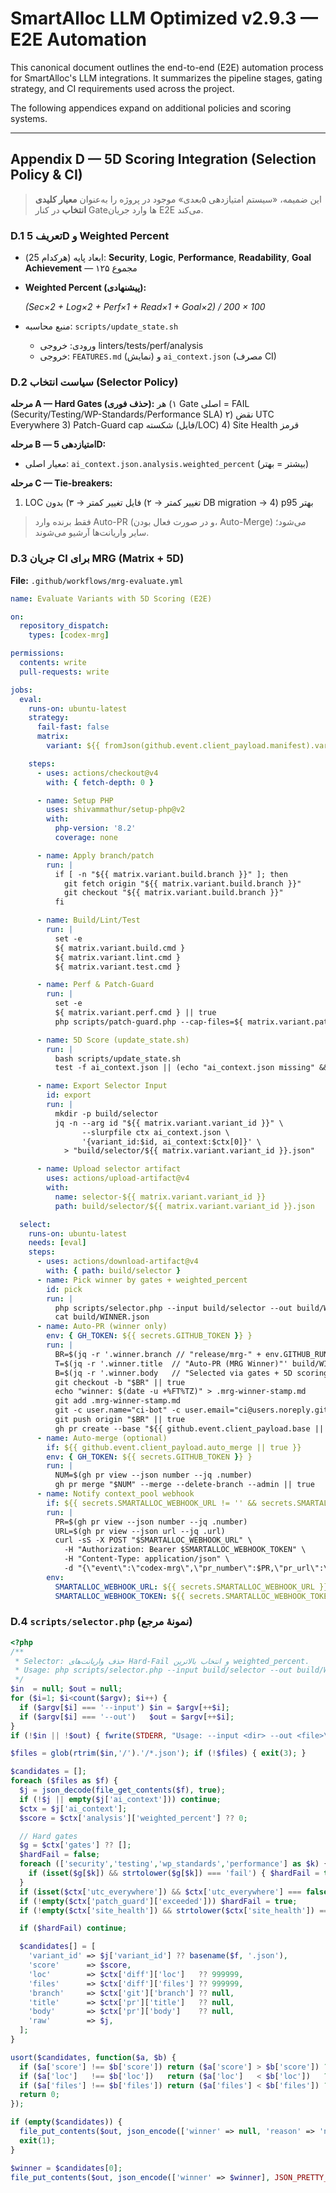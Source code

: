 # SmartAlloc LLM Optimized v2.9.3 — E2E Automation

This canonical document outlines the end-to-end (E2E) automation process for SmartAlloc's LLM integrations. It summarizes the pipeline stages, gating strategy, and CI requirements used across the project.

The following appendices expand on additional policies and scoring systems.

---
## Appendix D — 5D Scoring Integration (Selection Policy & CI)

> این ضمیمه، «سیستم امتیازدهی ۵بعدی» موجود در پروژه را به‌عنوان **معیار کلیدی انتخاب** در کنار Gateها وارد جریان E2E می‌کند.

### D.1 تعریف 5D و Weighted Percent
- ابعاد پایه (هرکدام 25): **Security**, **Logic**, **Performance**, **Readability**, **Goal Achievement** — مجموع ۱۲۵
- **Weighted Percent (پیشنهادی):**
  
  *(Sec×2 + Log×2 + Perf×1 + Read×1 + Goal×2) / 200 × 100*

- منبع محاسبه: `scripts/update_state.sh`  
  - ورودی: خروجی linters/tests/perf/analysis
  - خروجی: `FEATURES.md` (نمایش) و `ai_context.json` (مصرف CI)

### D.2 سیاست انتخاب (Selector Policy)
**مرحله A — Hard Gates (حذف فوری):**
۱) هر Gate اصلی = FAIL (Security/Testing/WP-Standards/Performance SLA)
۲) نقض UTC Everywhere
3) Patch-Guard cap شکسته (فایل/LOC)
4) Site Health قرمز

**مرحله B — امتیازدهی 5D:**
- معیار اصلی: `ai_context.json.analysis.weighted_percent` (بیشتر = بهتر)

**مرحله C — Tie-breakers:**
1) LOC تغییر کمتر → ۲) فایل تغییر کمتر → ۳) بدون DB migration → 4) p95 بهتر

> فقط برنده وارد Auto-PR (و در صورت فعال بودن، Auto-Merge) می‌شود؛ سایر واریانت‌ها آرشیو می‌شوند.

### D.3 جریان CI برای MRG (Matrix + 5D)
**File:** `.github/workflows/mrg-evaluate.yml`
```yaml
name: Evaluate Variants with 5D Scoring (E2E)

on:
  repository_dispatch:
    types: [codex-mrg]

permissions:
  contents: write
  pull-requests: write

jobs:
  eval:
    runs-on: ubuntu-latest
    strategy:
      fail-fast: false
      matrix:
        variant: ${{ fromJson(github.event.client_payload.manifest).variants }}

    steps:
      - uses: actions/checkout@v4
        with: { fetch-depth: 0 }

      - name: Setup PHP
        uses: shivammathur/setup-php@v2
        with:
          php-version: '8.2'
          coverage: none

      - name: Apply branch/patch
        run: |
          if [ -n "${{ matrix.variant.build.branch }}" ]; then
            git fetch origin "${{ matrix.variant.build.branch }}"
            git checkout "${{ matrix.variant.build.branch }}"
          fi

      - name: Build/Lint/Test
        run: |
          set -e
          ${ matrix.variant.build.cmd }
          ${ matrix.variant.lint.cmd }
          ${ matrix.variant.test.cmd }

      - name: Perf & Patch-Guard
        run: |
          set -e
          ${ matrix.variant.perf.cmd } || true
          php scripts/patch-guard.php --cap-files=${ matrix.variant.patch_guard.max_files } --cap-loc=${ matrix.variant.patch_guard.max_loc }

      - name: 5D Score (update_state.sh)
        run: |
          bash scripts/update_state.sh
          test -f ai_context.json || (echo "ai_context.json missing" && exit 1)

      - name: Export Selector Input
        id: export
        run: |
          mkdir -p build/selector
          jq -n --arg id "${{ matrix.variant.variant_id }}" \
                --slurpfile ctx ai_context.json \
                '{variant_id:$id, ai_context:$ctx[0]}' \
            > "build/selector/${{ matrix.variant.variant_id }}.json"

      - name: Upload selector artifact
        uses: actions/upload-artifact@v4
        with:
          name: selector-${{ matrix.variant.variant_id }}
          path: build/selector/${{ matrix.variant.variant_id }}.json

  select:
    runs-on: ubuntu-latest
    needs: [eval]
    steps:
      - uses: actions/download-artifact@v4
        with: { path: build/selector }
      - name: Pick winner by gates + weighted_percent
        id: pick
        run: |
          php scripts/selector.php --input build/selector --out build/WINNER.json
          cat build/WINNER.json
      - name: Auto-PR (winner only)
        env: { GH_TOKEN: ${{ secrets.GITHUB_TOKEN }} }
        run: |
          BR=$(jq -r '.winner.branch // "release/mrg-" + env.GITHUB_RUN_ID' build/WINNER.json)
          T=$(jq -r '.winner.title  // "Auto-PR (MRG Winner)"' build/WINNER.json)
          B=$(jq -r '.winner.body   // "Selected via gates + 5D scoring."' build/WINNER.json)
          git checkout -b "$BR" || true
          echo "winner: $(date -u +%FT%TZ)" > .mrg-winner-stamp.md
          git add .mrg-winner-stamp.md
          git -c user.name="ci-bot" -c user.email="ci@users.noreply.github.com" commit -m "chore: mrg winner stamp" || true
          git push origin "$BR" || true
          gh pr create --base "${{ github.event.client_payload.base || 'main' }}" --head "$BR" --title "$T" --body "$B"
      - name: Auto-merge (optional)
        if: ${{ github.event.client_payload.auto_merge || true }}
        env: { GH_TOKEN: ${{ secrets.GITHUB_TOKEN }} }
        run: |
          NUM=$(gh pr view --json number --jq .number)
          gh pr merge "$NUM" --merge --delete-branch --admin || true
      - name: Notify context_pool webhook
        if: ${{ secrets.SMARTALLOC_WEBHOOK_URL != '' && secrets.SMARTALLOC_WEBHOOK_TOKEN != '' }}
        run: |
          PR=$(gh pr view --json number --jq .number)
          URL=$(gh pr view --json url --jq .url)
          curl -sS -X POST "$SMARTALLOC_WEBHOOK_URL" \
            -H "Authorization: Bearer $SMARTALLOC_WEBHOOK_TOKEN" \
            -H "Content-Type: application/json" \
            -d "{\"event\":\"codex-mrg\",\"pr_number\":$PR,\"pr_url\":\"$URL\"}"
        env:
          SMARTALLOC_WEBHOOK_URL: ${{ secrets.SMARTALLOC_WEBHOOK_URL }}
          SMARTALLOC_WEBHOOK_TOKEN: ${{ secrets.SMARTALLOC_WEBHOOK_TOKEN }}
```

### D.4 `scripts/selector.php` (نمونهٔ مرجع)

```php
<?php
/**
 * Selector: حذف واریانت‌های Hard-Fail و انتخاب بالاترین weighted_percent.
 * Usage: php scripts/selector.php --input build/selector --out build/WINNER.json
 */
$in  = null; $out = null;
for ($i=1; $i<count($argv); $i++) {
  if ($argv[$i] === '--input') $in = $argv[++$i];
  if ($argv[$i] === '--out')   $out = $argv[++$i];
}
if (!$in || !$out) { fwrite(STDERR, "Usage: --input <dir> --out <file>\n"); exit(2); }

$files = glob(rtrim($in,'/').'/*.json'); if (!$files) { exit(3); }

$candidates = [];
foreach ($files as $f) {
  $j = json_decode(file_get_contents($f), true);
  if (!$j || empty($j['ai_context'])) continue;
  $ctx = $j['ai_context'];
  $score = $ctx['analysis']['weighted_percent'] ?? 0;

  // Hard gates
  $g = $ctx['gates'] ?? [];
  $hardFail = false;
  foreach (['security','testing','wp_standards','performance'] as $k) {
    if (isset($g[$k]) && strtolower($g[$k]) === 'fail') { $hardFail = true; break; }
  }
  if (isset($ctx['utc_everywhere']) && $ctx['utc_everywhere'] === false) $hardFail = true;
  if (!empty($ctx['patch_guard']['exceeded'])) $hardFail = true;
  if (!empty($ctx['site_health']) && strtolower($ctx['site_health']) === 'red') $hardFail = true;

  if ($hardFail) continue;

  $candidates[] = [
    'variant_id' => $j['variant_id'] ?? basename($f, '.json'),
    'score'      => $score,
    'loc'        => $ctx['diff']['loc']   ?? 999999,
    'files'      => $ctx['diff']['files'] ?? 999999,
    'branch'     => $ctx['git']['branch'] ?? null,
    'title'      => $ctx['pr']['title']   ?? null,
    'body'       => $ctx['pr']['body']    ?? null,
    'raw'        => $j,
  ];
}

usort($candidates, function($a, $b) {
  if ($a['score'] !== $b['score']) return ($a['score'] > $b['score']) ? -1 : 1;
  if ($a['loc']   !== $b['loc'])   return ($a['loc']   < $b['loc'])   ? -1 : 1;
  if ($a['files'] !== $b['files']) return ($a['files'] < $b['files']) ? -1 : 1;
  return 0;
});

if (empty($candidates)) {
  file_put_contents($out, json_encode(['winner' => null, 'reason' => 'no passing variants'], JSON_PRETTY_PRINT|JSON_UNESCAPED_SLASHES));
  exit(1);
}

$winner = $candidates[0];
file_put_contents($out, json_encode(['winner' => $winner], JSON_PRETTY_PRINT|JSON_UNESCAPED_SLASHES));
```
